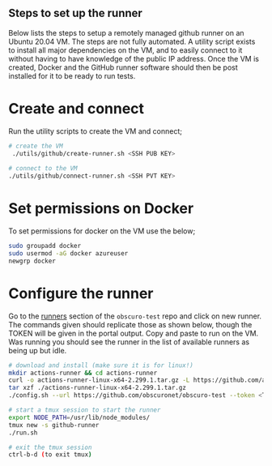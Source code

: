 ## Steps to set up the runner
Below lists the steps to setup a remotely managed github runner on an Ubuntu 20.04 VM. The steps are not fully automated. 
A utility script exists to install all major dependencies on the VM, and to easily connect to it without having to have 
knowledge of the public IP address. Once the VM is created, Docker and the GitHub runner software should then be post 
installed for it to be ready to run tests. 

# Create and connect
Run the utility scripts to create the VM and connect;

```bash
# create the VM
 ./utils/github/create-runner.sh <SSH PUB KEY>
 
# connect to the VM
./utils/github/connect-runner.sh <SSH PVT KEY>
```

# Set permissions on Docker
To set permissions for docker on the VM use the below;

```bash
sudo groupadd docker
sudo usermod -aG docker azureuser
newgrp docker
```

# Configure the runner
Go to the [runners](https://github.com/obscuronet/obscuro-test/settings/actions/runners) section of the `obscuro-test`
repo and click on new runner. The commands given should replicate those as shown below, though the TOKEN will be given 
in the portal output. Copy and paste to run on the VM. Was running you should see the runner in the list of available 
runners as being up but idle. 

```bash
# download and install (make sure it is for linux!)
mkdir actions-runner && cd actions-runner
curl -o actions-runner-linux-x64-2.299.1.tar.gz -L https://github.com/actions/runner/releases/download/v2.299.1/actions-runner-linux-x64-2.299.1.tar.gz
tar xzf ./actions-runner-linux-x64-2.299.1.tar.gz
./config.sh --url https://github.com/obscuronet/obscuro-test --token <TOKEN>

# start a tmux session to start the runner
export NODE_PATH=/usr/lib/node_modules/
tmux new -s github-runner
./run.sh

# exit the tmux session 
ctrl-b-d (to exit tmux)
```
